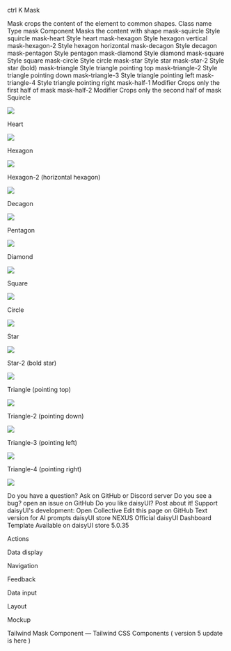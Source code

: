 ctrl
K
Mask

Mask crops the content of the element to common shapes.
Class name
Type
mask Component
Masks the content with shape
mask-squircle
Style
squircle
mask-heart
Style
heart
mask-hexagon
Style
hexagon vertical
mask-hexagon-2
Style
hexagon horizontal
mask-decagon
Style
decagon
mask-pentagon
Style
pentagon
mask-diamond
Style
diamond
mask-square
Style
square
mask-circle
Style
circle
mask-star
Style
star
mask-star-2
Style
star (bold)
mask-triangle
Style
triangle pointing top
mask-triangle-2
Style
triangle pointing down
mask-triangle-3
Style
triangle pointing left
mask-triangle-4
Style
triangle pointing right
mask-half-1
Modifier
Crops only the first half of mask
mask-half-2
Modifier
Crops only the second half of mask
Squircle

<img
  className="mask mask-squircle"
  src="https://img.daisyui.com/images/stock/photo-1567653418876-5bb0e566e1c2.webp" />

Heart

<img
  className="mask mask-heart"
  src="https://img.daisyui.com/images/stock/photo-1567653418876-5bb0e566e1c2.webp" />

Hexagon

<img
  className="mask mask-hexagon"
  src="https://img.daisyui.com/images/stock/photo-1567653418876-5bb0e566e1c2.webp" />

Hexagon-2 (horizontal hexagon)

<img
  className="mask mask-hexagon-2"
  src="https://img.daisyui.com/images/stock/photo-1567653418876-5bb0e566e1c2.webp" />

Decagon

<img
  className="mask mask-decagon"
  src="https://img.daisyui.com/images/stock/photo-1567653418876-5bb0e566e1c2.webp" />

Pentagon

<img
  className="mask mask-pentagon"
  src="https://img.daisyui.com/images/stock/photo-1567653418876-5bb0e566e1c2.webp" />

Diamond

<img
  className="mask mask-diamond"
  src="https://img.daisyui.com/images/stock/photo-1567653418876-5bb0e566e1c2.webp" />

Square

<img
  className="mask mask-square"
  src="https://img.daisyui.com/images/stock/photo-1567653418876-5bb0e566e1c2.webp" />

Circle

<img
  className="mask mask-circle"
  src="https://img.daisyui.com/images/stock/photo-1567653418876-5bb0e566e1c2.webp" />

Star

<img
  className="mask mask-star"
  src="https://img.daisyui.com/images/stock/photo-1567653418876-5bb0e566e1c2.webp" />

Star-2 (bold star)

<img
  className="mask mask-star-2"
  src="https://img.daisyui.com/images/stock/photo-1567653418876-5bb0e566e1c2.webp" />

Triangle (pointing top)

<img
  className="mask mask-triangle"
  src="https://img.daisyui.com/images/stock/photo-1567653418876-5bb0e566e1c2.webp" />

Triangle-2 (pointing down)

<img
  className="mask mask-triangle-2"
  src="https://img.daisyui.com/images/stock/photo-1567653418876-5bb0e566e1c2.webp" />

Triangle-3 (pointing left)

<img
  className="mask mask-triangle-3"
  src="https://img.daisyui.com/images/stock/photo-1567653418876-5bb0e566e1c2.webp" />

Triangle-4 (pointing right)

<img
  className="mask mask-triangle-4"
  src="https://img.daisyui.com/images/stock/photo-1567653418876-5bb0e566e1c2.webp" />

Do you have a question? Ask on GitHub or Discord server
Do you see a bug? open an issue on GitHub
Do you like daisyUI? Post about it!
Support daisyUI's development: Open Collective
Edit this page on GitHub
Text version for AI prompts
daisyUI store
NEXUS
Official daisyUI Dashboard Template
Available on daisyUI store
5.0.35

Actions

Data display

Navigation

Feedback

Data input

Layout

Mockup

Tailwind Mask Component — Tailwind CSS Components ( version 5 update is here )
